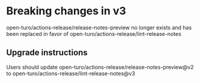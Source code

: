 # Breaking changes in v3

open-turo/actions-release/release-notes-preview no longer exists and has been replaced in favor of
open-turo/actions-release/lint-release-notes

## Upgrade instructions

Users should update open-turo/actions-release/release-notes-preview@v2 to
open-turo/actions-release/lint-release-notes@v3
